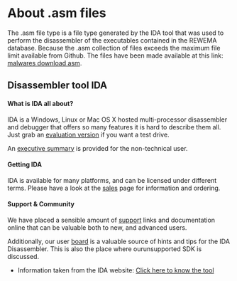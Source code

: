 # About .asm files 
  The .asm file type is a file type generated by the IDA tool that was used to perform the disassembler of the executables contained in the REWEMA database. Because the .asm collection of files exceeds the maximum file limit available from Github. The files have been made available at this link: [malwares download asm](wwww.google.com).
 
## Disassembler tool IDA
#### What is IDA all about?
  IDA is a Windows, Linux or Mac OS X hosted multi-processor disassembler and debugger that offers so many features it is hard to describe   them all. Just grab an [evaluation version](https://www.hex-rays.com/products/ida/support/download.shtml) if you want a test drive.

  An [executive summary](https://www.hex-rays.com/products/ida/ida-executive.pdf) is provided for the non-technical user.

#### Getting IDA
  IDA is available for many platforms, and can be licensed under different terms. 
  Please have a look at the [sales](https://www.hex-rays.com/products/ida/order.shtml) page for information and ordering.

#### Support & Community
  We have placed a sensible amount of [support](https://www.hex-rays.com/products/ida/support/index.shtml) links and documentation online that can be valuable both to new, and advanced users.

  Additionally, our user [board](https://forum.hex-rays.com/ucp.php?mode=login&sid=480ed1ca789763cf066ee62fd3c33bec) is a valuable source of hints and tips for the IDA Disassembler. This is also the place where
  ourunsupported SDK is discussed.
  

 * Information taken from the IDA website: [Click here to know the tool](https://www.hex-rays.com/products/ida/index.shtml)
